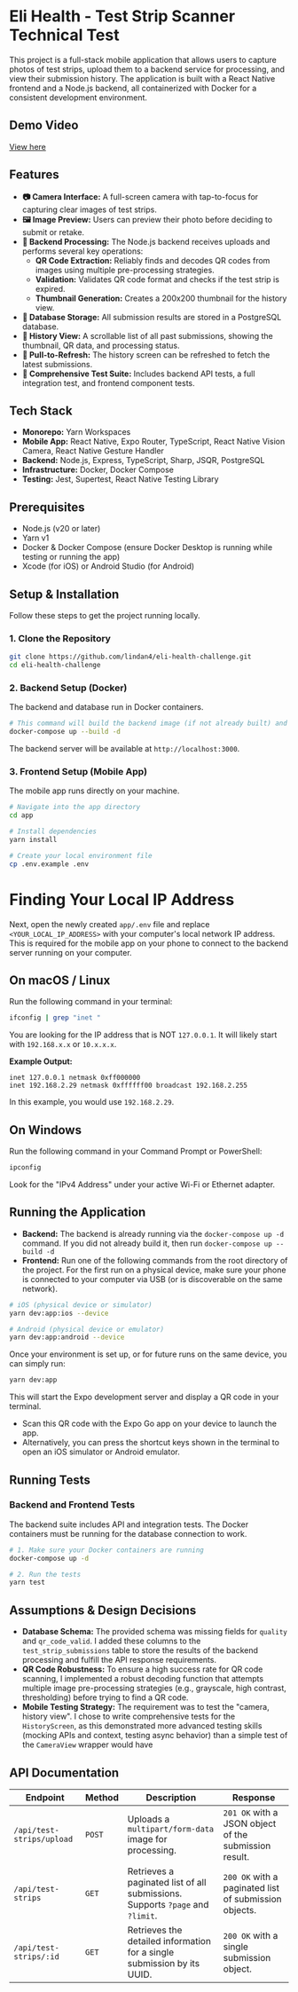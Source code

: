 # Eli Health - Test Strip Scanner Technical Test

This project is a full-stack mobile application that allows users to capture photos of test strips, upload them to a backend service for processing, and view their submission history. The application is built with a React Native frontend and a Node.js backend, all containerized with Docker for a consistent development environment.

## Demo Video

[View here](https://youtu.be/3iLfXBTqiSY)

## Features

- **📷 Camera Interface:** A full-screen camera with tap-to-focus for capturing clear images of test strips.
- **🖼️ Image Preview:** Users can preview their photo before deciding to submit or retake.
- **🚀 Backend Processing:** The Node.js backend receives uploads and performs several key operations:
  - **QR Code Extraction:** Reliably finds and decodes QR codes from images using multiple pre-processing strategies.
  - **Validation:** Validates QR code format and checks if the test strip is expired.
  - **Thumbnail Generation:** Creates a 200x200 thumbnail for the history view.
- **💾 Database Storage:** All submission results are stored in a PostgreSQL database.
- **📜 History View:** A scrollable list of all past submissions, showing the thumbnail, QR data, and processing status.
- **🔄 Pull-to-Refresh:** The history screen can be refreshed to fetch the latest submissions.
- **🧪 Comprehensive Test Suite:** Includes backend API tests, a full integration test, and frontend component tests.

## Tech Stack

- **Monorepo:** Yarn Workspaces
- **Mobile App:** React Native, Expo Router, TypeScript, React Native Vision Camera, React Native Gesture Handler
- **Backend:** Node.js, Express, TypeScript, Sharp, JSQR, PostgreSQL
- **Infrastructure:** Docker, Docker Compose
- **Testing:** Jest, Supertest, React Native Testing Library

## Prerequisites

- Node.js (v20 or later)
- Yarn v1
- Docker & Docker Compose (ensure Docker Desktop is running while testing or running the app)
- Xcode (for iOS) or Android Studio (for Android)

## Setup & Installation

Follow these steps to get the project running locally.

### 1. Clone the Repository

```bash
git clone https://github.com/lindan4/eli-health-challenge.git
cd eli-health-challenge
```

### 2. Backend Setup (Docker)

The backend and database run in Docker containers.

```bash
# This command will build the backend image (if not already built) and start both the backend and postgres containers in the background.
docker-compose up --build -d
```

The backend server will be available at `http://localhost:3000`.

### 3. Frontend Setup (Mobile App)

The mobile app runs directly on your machine.

```bash
# Navigate into the app directory
cd app

# Install dependencies
yarn install

# Create your local environment file
cp .env.example .env
```

# Finding Your Local IP Address

Next, open the newly created `app/.env` file and replace `<YOUR_LOCAL_IP_ADDRESS>` with your computer's local network IP address. This is required for the mobile app on your phone to connect to the backend server running on your computer.

## On macOS / Linux

Run the following command in your terminal:

```bash
ifconfig | grep "inet "
```

You are looking for the IP address that is NOT `127.0.0.1`. It will likely start with `192.168.x.x` or `10.x.x.x`.

**Example Output:**

```
inet 127.0.0.1 netmask 0xff000000
inet 192.168.2.29 netmask 0xffffff00 broadcast 192.168.2.255
```

In this example, you would use `192.168.2.29`.

## On Windows

Run the following command in your Command Prompt or PowerShell:

```bash
ipconfig
```

Look for the "IPv4 Address" under your active Wi-Fi or Ethernet adapter.

## Running the Application

- **Backend:** The backend is already running via the `docker-compose up -d` command. If you did not already build it, then run `docker-compose up --build -d`
- **Frontend:** Run one of the following commands from the root directory of the project. For the first run on a physical device, make sure your phone is connected to your computer via USB (or is discoverable on the same network).

```bash
# iOS (physical device or simulator)
yarn dev:app:ios --device

# Android (physical device or emulator)
yarn dev:app:android --device
```

Once your environment is set up, or for future runs on the same device, you can simply run:

```bash
yarn dev:app
```

This will start the Expo development server and display a QR code in your terminal.

- Scan this QR code with the Expo Go app on your device to launch the app.
- Alternatively, you can press the shortcut keys shown in the terminal to open an iOS simulator or Android emulator.

## Running Tests

### Backend and Frontend Tests

The backend suite includes API and integration tests. The Docker containers must be running for the database connection to work.

```bash
# 1. Make sure your Docker containers are running
docker-compose up -d

# 2. Run the tests
yarn test
```

## Assumptions & Design Decisions

- **Database Schema:** The provided schema was missing fields for `quality` and `qr_code_valid`. I added these columns to the `test_strip_submissions` table to store the results of the backend processing and fulfill the API response requirements.
- **QR Code Robustness:** To ensure a high success rate for QR code scanning, I implemented a robust decoding function that attempts multiple image pre-processing strategies (e.g., grayscale, high contrast, thresholding) before trying to find a QR code.
- **Mobile Testing Strategy:** The requirement was to test the "camera, history view". I chose to write comprehensive tests for the `HistoryScreen`, as this demonstrated more advanced testing skills (mocking APIs and context, testing async behavior) than a simple test of the `CameraView` wrapper would have

## API Documentation

| Endpoint                  | Method | Description                                                                   | Response                                              |
| ------------------------- | ------ | ----------------------------------------------------------------------------- | ----------------------------------------------------- |
| `/api/test-strips/upload` | `POST` | Uploads a `multipart/form-data` image for processing.                         | `201 OK` with a JSON object of the submission result. |
| `/api/test-strips`        | `GET`  | Retrieves a paginated list of all submissions. Supports `?page` and `?limit`. | `200 OK` with a paginated list of submission objects. |
| `/api/test-strips/:id`    | `GET`  | Retrieves the detailed information for a single submission by its UUID.       | `200 OK` with a single submission object.             |

